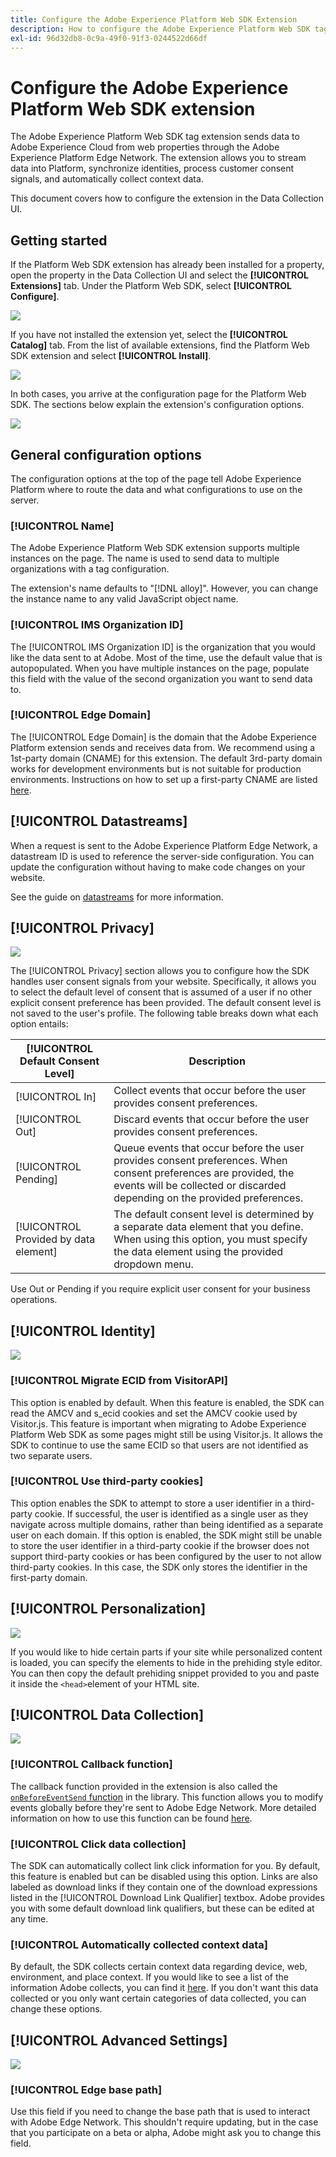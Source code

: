 ```yaml
---
title: Configure the Adobe Experience Platform Web SDK Extension
description: How to configure the Adobe Experience Platform Web SDK tag extension in the Data Collection UI.
exl-id: 96d32db8-0c9a-49f0-91f3-0244522d66df
---
```

# Configure the Adobe Experience Platform Web SDK extension

The Adobe Experience Platform Web SDK tag extension sends data to Adobe Experience Cloud from web properties through the Adobe Experience Platform Edge Network. The extension allows you to stream data into Platform, synchronize identities, process customer consent signals, and automatically collect context data.

This document covers how to configure the extension in the Data Collection UI.

## Getting started

If the Platform Web SDK extension has already been installed for a property, open the property in the Data Collection UI and select the **[!UICONTROL Extensions]** tab. Under the Platform Web SDK, select **[!UICONTROL Configure]**.

![](../images/extension/overview/configure.png)

If you have not installed the extension yet, select the **[!UICONTROL Catalog]** tab. From the list of available extensions, find the Platform Web SDK extension and select **[!UICONTROL Install]**.

![](../images/extension/overview/install.png)

In both cases, you arrive at the configuration page for the Platform Web SDK. The sections below explain the extension's configuration options.

![](../images/extension/overview/config-screen.png)

## General configuration options

The configuration options at the top of the page tell Adobe Experience Platform where to route the data and what configurations to use on the server.

### [!UICONTROL Name]

The Adobe Experience Platform Web SDK extension supports multiple instances on the page. The name is used to send data to multiple organizations with a tag configuration.

The extension's name defaults to "[!DNL alloy]". However, you can change the instance name to any valid JavaScript object name.

### **[!UICONTROL IMS Organization ID]**

The [!UICONTROL IMS Organization ID] is the organization that you would like the data sent to at Adobe. Most of the time, use the default value that is autopopulated. When you have multiple instances on the page, populate this field with the value of the second organization you want to send data to.

### **[!UICONTROL Edge Domain]**

The [!UICONTROL Edge Domain] is the domain that the Adobe Experience Platform extension sends and receives data from. We recommend using a 1st-party domain (CNAME) for this extension. The default 3rd-party domain works for development environments but is not suitable for production environments. Instructions on how to set up a first-party CNAME are listed [here](https://experienceleague.adobe.com/docs/core-services/interface/ec-cookies/cookies-first-party.html).

## [!UICONTROL Datastreams]

When a request is sent to the Adobe Experience Platform Edge Network, a datastream ID is used to reference the server-side configuration. You can update the configuration without having to make code changes on your website.

See the guide on [datastreams](../fundamentals/datastreams.md) for more information.


## [!UICONTROL Privacy]

![](../images/extension/overview/privacy.png)

The [!UICONTROL Privacy] section allows you to configure how the SDK handles user consent signals from your website. Specifically, it allows you to select the default level of consent that is assumed of a user if no other explicit consent preference has been provided. The default consent level is not saved to the user's profile. The following table breaks down what each option entails:

| [!UICONTROL Default Consent Level] | Description |
| --- | --- |
| [!UICONTROL In] | Collect events that occur before the user provides consent preferences. |
| [!UICONTROL Out] | Discard events that occur before the user provides consent preferences. |
| [!UICONTROL Pending] | Queue events that occur before the user provides consent preferences. When consent preferences are provided, the events will be collected or discarded depending on the provided preferences. |
| [!UICONTROL Provided by data element] | The default consent level is determined by a separate data element that you define. When using this option, you must specify the data element using the provided dropdown menu. |

Use Out or Pending if you require explicit user consent for your business operations.

## [!UICONTROL Identity]

![](../images/extension/overview/identity.png)

### [!UICONTROL Migrate ECID from VisitorAPI]

This option is enabled by default. When this feature is enabled, the SDK can read the AMCV and s_ecid cookies and set the AMCV cookie used by Visitor.js. This feature is important when migrating to Adobe Experience Platform Web SDK as some pages might still be using Visitor.js. It allows the SDK to continue to use the same ECID so that users are not identified as two separate users.

### [!UICONTROL Use third-party cookies]

This option enables the SDK to attempt to store a user identifier in a third-party cookie. If successful, the user is identified as a single user as they navigate across multiple domains, rather than being identified as a separate user on each domain. If this option is enabled, the SDK might still be unable to store the user identifier in a third-party cookie if the browser does not support third-party cookies or has been configured by the user to not allow third-party cookies. In this case, the SDK only stores the identifier in the first-party domain.

## [!UICONTROL Personalization]

![](../images/extension/overview/personalization.png)

If you would like to hide certain parts if your site while personalized content is loaded, you can specify the elements to hide in the prehiding style editor. You can then copy the default prehiding snippet provided to you and paste it inside the `<head>`element of your HTML site. 

## [!UICONTROL Data Collection]

![](../images/extension/overview/data-collection.png)

### [!UICONTROL Callback function]

The callback function provided in the extension is also called the [`onBeforeEventSend` function](https://experienceleague.adobe.com/docs/experience-platform/edge/fundamentals/configuring-the-sdk.html?lang=en) in the library. This function allows you to modify events globally before they're sent to Adobe Edge Network. More detailed information on how to use this function can be found [here](https://experienceleague.adobe.com/docs/experience-platform/edge/fundamentals/tracking-events.html?lang=en#modifying-events-globally). 

### [!UICONTROL Click data collection]

The SDK can automatically collect link click information for you. By default, this feature is enabled but can be disabled using this option. Links are also labeled as download links if they contain one of the download expressions listed in the [!UICONTROL Download Link Qualifier] textbox. Adobe provides you with some default download link qualifiers, but these can be edited at any time.

### [!UICONTROL Automatically collected context data]

By default, the SDK collects certain context data regarding device, web, environment, and place context. If you would like to see a list of the information Adobe collects, you can find it [here](https://experienceleague.adobe.com/docs/experience-platform/edge/data-collection/automatic-information.html?lang=en). If you don't want this data collected or you only want certain categories of data collected, you can change these options.  

## [!UICONTROL Advanced Settings]

![](../images/extension/overview/advanced-settings.png)

### [!UICONTROL Edge base path]

Use this field if you need to change the base path that is used to interact with Adobe Edge Network. This shouldn't require updating, but in the case that you participate on a beta or alpha, Adobe might ask you to change this field.
